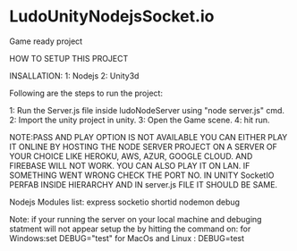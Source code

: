 # LudoUnityNodejsSocket.io
Game ready project

HOW TO SETUP THIS PROJECT

INSALLATION:
1: Nodejs
2: Unity3d

Following are the steps to run the project:

1: Run the Server.js file inside ludoNodeServer using "node server.js" cmd.
2: Import the unity project in unity.
3: Open the Game scene.
4: hit run.

NOTE:PASS AND PLAY OPTION IS NOT AVAILABLE YOU CAN EITHER PLAY IT ONLINE BY HOSTING THE NODE SERVER PROJECT
ON A SERVER OF YOUR CHOICE LIKE HEROKU, AWS, AZUR, GOOGLE CLOUD. AND FIREBASE WILL NOT WORK. YOU CAN ALSO PLAY IT ON LAN.
IF SOMETHING WENT WRONG CHECK THE PORT NO. IN UNITY SocketIO PERFAB INSIDE HIERARCHY AND IN server.js FILE IT SHOULD BE SAME.

Nodejs Modules list:
express
socketio
shortid
nodemon
debug

Note: if your running the server on your local machine and debuging statment will not appear setup the by hitting the command on:
for Windows:set DEBUG="test"
for MacOs and Linux : DEBUG=test

